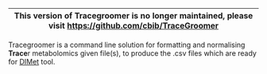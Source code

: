 

|This version of Tracegroomer is no longer maintained, please visit https://github.com/cbib/TraceGroomer|
|--------------------------------------------|

Tracegroomer is a command line solution for formatting and normalising **Trace**r metabolomics given file(s), 
to produce the .csv files which are ready for [DIMet](https://github.com/cbib/DIMet) tool.

